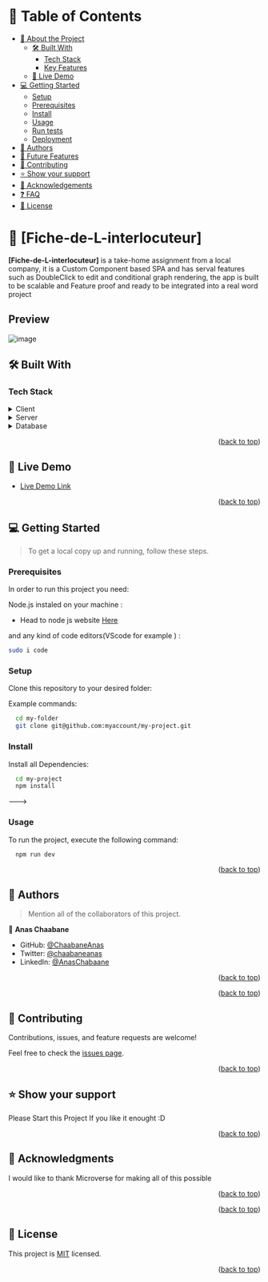 <a name="readme-top"></a>

# 📗 Table of Contents

- [📖 About the Project](#about-project)
  - [🛠 Built With](#built-with)
    - [Tech Stack](#tech-stack)
    - [Key Features](#key-features)
  - [🚀 Live Demo](#live-demo)
- [💻 Getting Started](#getting-started)
  - [Setup](#setup)
  - [Prerequisites](#prerequisites)
  - [Install](#install)
  - [Usage](#usage)
  - [Run tests](#run-tests)
  - [Deployment](#triangular_flag_on_post-deployment)
- [👥 Authors](#authors)
- [🔭 Future Features](#future-features)
- [🤝 Contributing](#contributing)
- [⭐️ Show your support](#support)
- [🙏 Acknowledgements](#acknowledgements)
- [❓ FAQ](#faq)
- [📝 License](#license)

<!-- PROJECT DESCRIPTION -->

# 📖 [Fiche-de-L-interlocuteur] <a name="about-project"></a>

**[Fiche-de-L-interlocuteur]** is a take-home assignment from a local company, it is a Custom Component based SPA and has serval features such as DoubleClick to edit and conditional graph rendering,
the app is built to be scalable and Feature proof and ready to be integrated into a real word project

## Preview 

![image](https://user-images.githubusercontent.com/99597333/227730323-ee8af186-c72e-4c66-a6f9-81dd2305a37b.png)


## 🛠 Built With <a name="built-with"></a>

### Tech Stack <a name="tech-stack"></a>

<details>
  <summary>Client</summary>
  <ul>
    <li><a href="https://react.dev/">ReactJs</a></li>
  </ul>
</details>

<details>
  <summary>Server</summary>
  <ul>
    <li><a href=#>No Server Yet </a></li>
  </ul>
</details>

<details>
<summary>Database</summary>
  <ul>
    <li><a href=#>No Dtatabase Yet </a></li>
  </ul>
</details>

<p align="right">(<a href="#readme-top">back to top</a>)</p>

<!-- LIVE DEMO -->

## 🚀 Live Demo <a name="live-demo"></a>

- [Live Demo Link](https://enr-agri.netlify.app/)

<p align="right">(<a href="#readme-top">back to top</a>)</p>

<!-- GETTING STARTED -->

## 💻 Getting Started <a name="getting-started"></a>

> To get a local copy up and running, follow these steps.

### Prerequisites

In order to run this project you need:

Node.js instaled on your machine :

- Head to node js website [Here](https://nodejs.org/en)

and any kind of code editors(VScode for example ) :

```sh
sudo i code
```

### Setup

Clone this repository to your desired folder:

Example commands:

```sh
  cd my-folder
  git clone git@github.com:myaccount/my-project.git
```

### Install

Install all Dependencies:

```sh
  cd my-project
  npm install
```

--->

### Usage

To run the project, execute the following command:

```sh
  npm run dev
```

<p align="right">(<a href="#readme-top">back to top</a>)</p>

## 👥 Authors <a name="Anas Chaabane"></a>

> Mention all of the collaborators of this project.

👤 **Anas Chaabane**

- GitHub: [@ChaabaneAnas](https://github.com/ChaabaneAnas/)
- Twitter: [@chaabaneanas](https://twitter.com/chaabaneanas)
- LinkedIn: [@AnasChabaane](https://linkedin.com/in/AnasChabaane)

<p align="right">(<a href="#readme-top">back to top</a>)</p>

<p align="right">(<a href="#readme-top">back to top</a>)</p>

<!-- CONTRIBUTING -->

## 🤝 Contributing <a name="Contribute here"></a>

Contributions, issues, and feature requests are welcome!

Feel free to check the [issues page](https://github.com/ChaabaneAnas/Fiche-de-L-interlocuteur/issues).

<p align="right">(<a href="#readme-top">back to top</a>)</p>

<!-- SUPPORT -->

## ⭐️ Show your support <a name="Support <3"></a>


Please Start this Project If you like it enought :D

<p align="right">(<a href="#readme-top">back to top</a>)</p>

<!-- ACKNOWLEDGEMENTS -->

## 🙏 Acknowledgments <a name="Microverse"></a>

I would like to thank Microverse for making all of this possible

<p align="right">(<a href="#readme-top">back to top</a>)</p>

<p align="right">(<a href="#readme-top">back to top</a>)</p>

## 📝 License <a name="license"></a>

This project is [MIT](./LICENSE) licensed.

<p align="right">(<a href="#readme-top">back to top</a>)</p>
